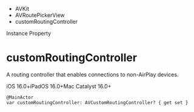 

- AVKit
- AVRoutePickerView
-  customRoutingController 

Instance Property

# customRoutingController

A routing controller that enables connections to non-AirPlay devices.

iOS 16.0+iPadOS 16.0+Mac Catalyst 16.0+

``` source
@MainActor
var customRoutingController: AVCustomRoutingController? { get set }
```

